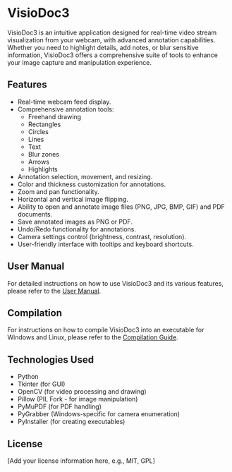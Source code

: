 # VisioDoc3

VisioDoc3 is an intuitive application designed for real-time video stream visualization from your webcam, with advanced annotation capabilities. Whether you need to highlight details, add notes, or blur sensitive information, VisioDoc3 offers a comprehensive suite of tools to enhance your image capture and manipulation experience.

## Features

*   Real-time webcam feed display.
*   Comprehensive annotation tools:
    *   Freehand drawing
    *   Rectangles
    *   Circles
    *   Lines
    *   Text
    *   Blur zones
    *   Arrows
    *   Highlights
*   Annotation selection, movement, and resizing.
*   Color and thickness customization for annotations.
*   Zoom and pan functionality.
*   Horizontal and vertical image flipping.
*   Ability to open and annotate image files (PNG, JPG, BMP, GIF) and PDF documents.
*   Save annotated images as PNG or PDF.
*   Undo/Redo functionality for annotations.
*   Camera settings control (brightness, contrast, resolution).
*   User-friendly interface with tooltips and keyboard shortcuts.

## User Manual

For detailed instructions on how to use VisioDoc3 and its various features, please refer to the [User Manual](MANUAL.md).

## Compilation

For instructions on how to compile VisioDoc3 into an executable for Windows and Linux, please refer to the [Compilation Guide](COMPILATION.md).

## Technologies Used

*   Python
*   Tkinter (for GUI)
*   OpenCV (for video processing and drawing)
*   Pillow (PIL Fork - for image manipulation)
*   PyMuPDF (for PDF handling)
*   PyGrabber (Windows-specific for camera enumeration)
*   PyInstaller (for creating executables)

## License

[Add your license information here, e.g., MIT, GPL]
